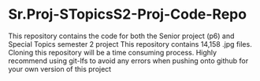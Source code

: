 # Sr.Proj-STopicsS2-Proj-Code-Repo
This repository contains the code for both the Senior project (p6) and Special Topics semester 2 project
This repository contains 14,158 .jpg files. Cloning this repository will be a time consuming process. Highly recommend using git-lfs to avoid any errors when pushing onto github for your own version of this project